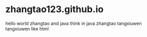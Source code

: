 # zhangtao123.github.io
hello world
zhangtao and java
think in java
zhangtao
tangxiuwen
tangxiuwen like html
